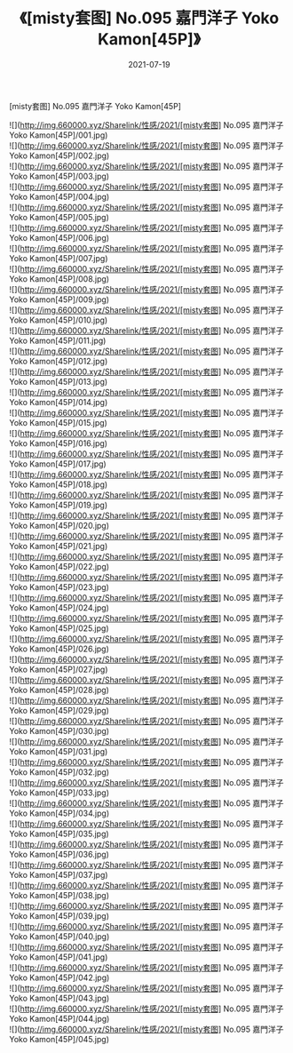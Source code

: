 ﻿---
layout: post
title:  《[misty套图] No.095 嘉門洋子 Yoko Kamon[45P]》
date:   2021-07-19
img: http://img.660000.xyz/Sharelink/性感/2021/[misty套图] No.095 嘉門洋子 Yoko Kamon[45P]/000.jpg
categories: [美女, 清纯, 唯美]
---

[misty套图] No.095 嘉門洋子 Yoko Kamon[45P]

  ![](http://img.660000.xyz/Sharelink/性感/2021/[misty套图] No.095 嘉門洋子 Yoko Kamon[45P]/001.jpg) <br> ![](http://img.660000.xyz/Sharelink/性感/2021/[misty套图] No.095 嘉門洋子 Yoko Kamon[45P]/002.jpg) <br> ![](http://img.660000.xyz/Sharelink/性感/2021/[misty套图] No.095 嘉門洋子 Yoko Kamon[45P]/003.jpg) <br> ![](http://img.660000.xyz/Sharelink/性感/2021/[misty套图] No.095 嘉門洋子 Yoko Kamon[45P]/004.jpg) <br> ![](http://img.660000.xyz/Sharelink/性感/2021/[misty套图] No.095 嘉門洋子 Yoko Kamon[45P]/005.jpg) <br> ![](http://img.660000.xyz/Sharelink/性感/2021/[misty套图] No.095 嘉門洋子 Yoko Kamon[45P]/006.jpg) <br> ![](http://img.660000.xyz/Sharelink/性感/2021/[misty套图] No.095 嘉門洋子 Yoko Kamon[45P]/007.jpg) <br> ![](http://img.660000.xyz/Sharelink/性感/2021/[misty套图] No.095 嘉門洋子 Yoko Kamon[45P]/008.jpg) <br> ![](http://img.660000.xyz/Sharelink/性感/2021/[misty套图] No.095 嘉門洋子 Yoko Kamon[45P]/009.jpg) <br> ![](http://img.660000.xyz/Sharelink/性感/2021/[misty套图] No.095 嘉門洋子 Yoko Kamon[45P]/010.jpg) <br> ![](http://img.660000.xyz/Sharelink/性感/2021/[misty套图] No.095 嘉門洋子 Yoko Kamon[45P]/011.jpg) <br> ![](http://img.660000.xyz/Sharelink/性感/2021/[misty套图] No.095 嘉門洋子 Yoko Kamon[45P]/012.jpg) <br> ![](http://img.660000.xyz/Sharelink/性感/2021/[misty套图] No.095 嘉門洋子 Yoko Kamon[45P]/013.jpg) <br> ![](http://img.660000.xyz/Sharelink/性感/2021/[misty套图] No.095 嘉門洋子 Yoko Kamon[45P]/014.jpg) <br> ![](http://img.660000.xyz/Sharelink/性感/2021/[misty套图] No.095 嘉門洋子 Yoko Kamon[45P]/015.jpg) <br> ![](http://img.660000.xyz/Sharelink/性感/2021/[misty套图] No.095 嘉門洋子 Yoko Kamon[45P]/016.jpg) <br> ![](http://img.660000.xyz/Sharelink/性感/2021/[misty套图] No.095 嘉門洋子 Yoko Kamon[45P]/017.jpg) <br> ![](http://img.660000.xyz/Sharelink/性感/2021/[misty套图] No.095 嘉門洋子 Yoko Kamon[45P]/018.jpg) <br> ![](http://img.660000.xyz/Sharelink/性感/2021/[misty套图] No.095 嘉門洋子 Yoko Kamon[45P]/019.jpg) <br> ![](http://img.660000.xyz/Sharelink/性感/2021/[misty套图] No.095 嘉門洋子 Yoko Kamon[45P]/020.jpg) <br> ![](http://img.660000.xyz/Sharelink/性感/2021/[misty套图] No.095 嘉門洋子 Yoko Kamon[45P]/021.jpg) <br> ![](http://img.660000.xyz/Sharelink/性感/2021/[misty套图] No.095 嘉門洋子 Yoko Kamon[45P]/022.jpg) <br> ![](http://img.660000.xyz/Sharelink/性感/2021/[misty套图] No.095 嘉門洋子 Yoko Kamon[45P]/023.jpg) <br> ![](http://img.660000.xyz/Sharelink/性感/2021/[misty套图] No.095 嘉門洋子 Yoko Kamon[45P]/024.jpg) <br> ![](http://img.660000.xyz/Sharelink/性感/2021/[misty套图] No.095 嘉門洋子 Yoko Kamon[45P]/025.jpg) <br> ![](http://img.660000.xyz/Sharelink/性感/2021/[misty套图] No.095 嘉門洋子 Yoko Kamon[45P]/026.jpg) <br> ![](http://img.660000.xyz/Sharelink/性感/2021/[misty套图] No.095 嘉門洋子 Yoko Kamon[45P]/027.jpg) <br> ![](http://img.660000.xyz/Sharelink/性感/2021/[misty套图] No.095 嘉門洋子 Yoko Kamon[45P]/028.jpg) <br> ![](http://img.660000.xyz/Sharelink/性感/2021/[misty套图] No.095 嘉門洋子 Yoko Kamon[45P]/029.jpg) <br> ![](http://img.660000.xyz/Sharelink/性感/2021/[misty套图] No.095 嘉門洋子 Yoko Kamon[45P]/030.jpg) <br> ![](http://img.660000.xyz/Sharelink/性感/2021/[misty套图] No.095 嘉門洋子 Yoko Kamon[45P]/031.jpg) <br> ![](http://img.660000.xyz/Sharelink/性感/2021/[misty套图] No.095 嘉門洋子 Yoko Kamon[45P]/032.jpg) <br> ![](http://img.660000.xyz/Sharelink/性感/2021/[misty套图] No.095 嘉門洋子 Yoko Kamon[45P]/033.jpg) <br> ![](http://img.660000.xyz/Sharelink/性感/2021/[misty套图] No.095 嘉門洋子 Yoko Kamon[45P]/034.jpg) <br> ![](http://img.660000.xyz/Sharelink/性感/2021/[misty套图] No.095 嘉門洋子 Yoko Kamon[45P]/035.jpg) <br> ![](http://img.660000.xyz/Sharelink/性感/2021/[misty套图] No.095 嘉門洋子 Yoko Kamon[45P]/036.jpg) <br> ![](http://img.660000.xyz/Sharelink/性感/2021/[misty套图] No.095 嘉門洋子 Yoko Kamon[45P]/037.jpg) <br> ![](http://img.660000.xyz/Sharelink/性感/2021/[misty套图] No.095 嘉門洋子 Yoko Kamon[45P]/038.jpg) <br> ![](http://img.660000.xyz/Sharelink/性感/2021/[misty套图] No.095 嘉門洋子 Yoko Kamon[45P]/039.jpg) <br> ![](http://img.660000.xyz/Sharelink/性感/2021/[misty套图] No.095 嘉門洋子 Yoko Kamon[45P]/040.jpg) <br> ![](http://img.660000.xyz/Sharelink/性感/2021/[misty套图] No.095 嘉門洋子 Yoko Kamon[45P]/041.jpg) <br> ![](http://img.660000.xyz/Sharelink/性感/2021/[misty套图] No.095 嘉門洋子 Yoko Kamon[45P]/042.jpg) <br> ![](http://img.660000.xyz/Sharelink/性感/2021/[misty套图] No.095 嘉門洋子 Yoko Kamon[45P]/043.jpg) <br> ![](http://img.660000.xyz/Sharelink/性感/2021/[misty套图] No.095 嘉門洋子 Yoko Kamon[45P]/044.jpg) <br> ![](http://img.660000.xyz/Sharelink/性感/2021/[misty套图] No.095 嘉門洋子 Yoko Kamon[45P]/045.jpg) <br>